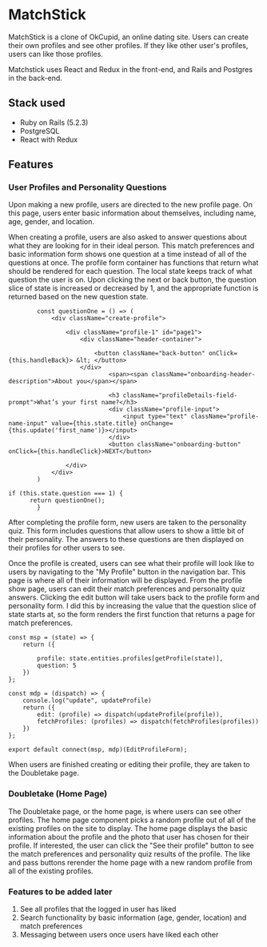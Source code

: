 # MatchStick

MatchStick is a clone of OkCupid, an online dating site. Users can create their own profiles and see other profiles. If they like other user's profiles, users can like those profiles.

Matchstick uses React and Redux in the front-end, and Rails and Postgres in the back-end.

## Stack used

* Ruby on Rails (5.2.3)
* PostgreSQL 
* React with Redux

## Features

### User Profiles and Personality Questions
Upon making a new profile, users are directed to the new profile page. On this page, users enter basic information about themselves, including name, age, gender, and location. 

When creating a profile, users are also asked to answer questions about what they are looking for in their ideal person. This match preferences and basic information form shows one question at a time instead of all of the questions at once. The profile form container has functions that return what should be rendered for each question. The local state keeps track of what question the user is on. Upon clicking the next or back button, the question slice of state is increased or decreased by 1, and the appropriate function is returned based on the new question state. 

```
        const questionOne = () => (
            <div className="create-profile">

                <div className="profile-1" id="page1">
                    <div className="header-container">

                        <button className="back-button" onClick={this.handleBack}> &lt; </button> 
                    </div>
                            <span><span className="onboarding-header-description">About you</span></span>

                            <h3 className="profileDetails-field-prompt">What’s your first name?</h3>
                            <div className="profile-input">
                                <input type="text" className="profile-name-input" value={this.state.title} onChange={this.update('first_name')}></input>
                            </div>    
                            <button className="onboarding-button" onClick={this.handleClick}>NEXT</button>
                    
                </div> 
            </div>
        )
```
```
if (this.state.question === 1) {
      return questionOne();
        }
```

After completing the profile form, new users are taken to the personality quiz. This form includes questions that allow users to show a little bit of their personality. The answers to these questions are then displayed on their profiles for other users to see.

Once the profile is created, users can see what their profile will look like to users by navigating to the "My Profile" button in the navigation bar. This page is where all of their information will be displayed. From the profile show page, users can edit their match preferences and personality quiz answers. Clicking the edit button will take users back to the profile form and personality form. I did this by increasing the value that the question slice of state starts at, so the form renders the first function that returns a page for match preferences. 

```
const msp = (state) => {
    return ({

        profile: state.entities.profiles[getProfile(state)],
        question: 5
    })
};

const mdp = (dispatch) => {
    console.log("update", updateProfile)
    return ({
        edit: (profile) => dispatch(updateProfile(profile)),
        fetchProfiles: (profiles) => dispatch(fetchProfiles(profiles))
    })
};

export default connect(msp, mdp)(EditProfileForm);
```

When users are finished creating or editing their profile, they are taken to the Doubletake page. 

### Doubletake (Home Page)

The Doubletake page, or the home page, is where users can see other profiles. The home page component picks a random profile out of all of the existing profiles on the site to display. The home page displays the basic information about the profile and the photo that user has chosen for their profile. If interested, the user can click the "See their profile" button to see the match preferences and personality quiz results of the profile. The like and pass buttons rerender the home page with a new random profile from all of the existing profiles. 

### Features to be added later
1. See all profiles that the logged in user has liked
2. Search functionality by basic information (age, gender, location) and match preferences
3. Messaging between users once users have liked each other

